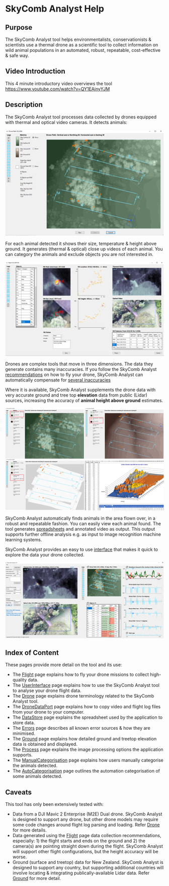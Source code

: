 # SkyComb Analyst Help

## Purpose
The SkyComb Analyst tool helps environmentalists, conservationists & scientists use a thermal drone as a scientific tool 
to collect information on wild animal populations in an automated, robust, repeatable, cost-effective & safe way.

## Video Introduction
This 4 minute introductory video overviews the tool https://www.youtube.com/watch?v=QY1EAinyYJM

## Description
The SkyComb Analyst tool processes data collected by drones equipped with thermal and optical video cameras. It detects animals:

![FlightPathForm](./Static/DroneFlightPathForm.png?raw=true "Flight Path Form")

For each animal detected it shows their size, temperature & height above ground. 
It generates (thermal & optical) close up videos of each animal.
You can category the animals and exclude objects you are not interested in.

![Object Explorer](./Static/ObjectExplorer.png?raw=true "Object Explorer")

Drones are complex tools that move in three dimensions. The data they generate contains many inaccuracies. If you follow the SkyComb Analyst [recommendations](./Flight.md) on how to fly your drone, SkyComb Analyst can automatically compensate for [several inaccuracies](./Errors.md)

Where it is available, SkyComb Analyst supplements the drone data with very accurate ground and tree top **elevation** data from public (Lidar) sources, increasing the accuracy of **animal height above ground** estimates.

![DEM & DSM Elevations](./Static/Overview2.png?raw=true "DEM & DSM Elevations")

SkyComb Analyst automatically finds animals in the area flown over, in a robust and repeatable fashion. You can easily view each animal found. The tool generates [spreadsheets](./DataStore.md) and annotated video as output. This output supports further offline analysis e.g. as input to image recognition machine learning systems.

SkyComb Analyst provides an easy to use [interface](./UserInterface.md) that makes it quick to explore the data your drone collected.

![User Interface](./Static/UIExample.png?raw=true "User Interface")


## Index of Content
These pages provide more detail on the tool and its use:
- The [Flight](./Flight.md) page explains how to fly your drone missions to collect high-quality data.
- The [UserInterface](./UserInterface.md) page explains how to use the SkyComb Analyst tool to analyse your drone flight data. 
- The [Drone](./Drone.md) page explains drone terminology related to the SkyComb Analyst tool.
- The [DroneDataPort](./DroneDataPort.md) page explains how to copy video and flight log files from your drone to your computer.
- The [DataStore](./DataStore.md) page explains the spreadsheet used by the application to store data.
- The [Errors](./Errors.md) page describes all known error sources & how they are minimised. 
- The [Ground](./Ground.md) page explains how detailed ground and treetop elevation data is obtained and displayed.
- The [Process](./Process.md) page explains the image processing options the application supports.
- The [ManualCategorisation](./ManualCategorisation.md) page explains how users manually categorise the animals detected.
- The [AutoCategorisation](./AutoCategorisation.md) page outlines the automation categorisation of some animals detected.


## Caveats
This tool has only been extensively tested with:
- Data from a DJI Mavic 2 Enterprise (M2E) Dual drone. SkyComb Analyst is designed to support any drone, but other drone models may require some code changes around flight log parsing and loading. Refer [Drone](./Drone.md) for more details.
- Data generated using the [Flight](./Flight.md) page data collection recommendations, especially: 1) the flight starts and ends on the ground and 2) the camera(s) are pointing straight down during the flight. SkyComb Analyst will support other flight configurations, but the height accuracy will be worse.  
- Ground (surface and treetop) data for New Zealand. SkyComb Analyst is designed to support any country, but supporting additional countries will involve locating & integrating publically-available Lidar data. Refer [Ground](./Ground.md) for more detail.
